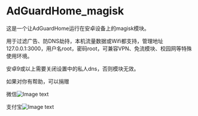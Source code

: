 # AdGuardHome_magisk
这是一个让AdGuardHome运行在安卓设备上的magisk模块。

用于过滤广告、防DNS劫持，本机流量数据或Wifi都支持，管理地址127.0.0.1:3000，用户名root，密码root，可兼容VPN、免流模块、校园网等特殊使用环境。 

安卓9或以上需要关闭设置中的私人dns，否则模块无效。

如果对你有帮助，可以捐赠

微信![Image text](https://raw.githubusercontent.com/410154425/img/main/weixin.png)

支付宝![Image text](https://raw.githubusercontent.com/410154425/img/main/ali.png)
